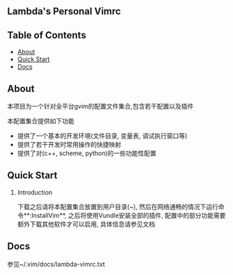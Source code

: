 ## Lambda's Personal Vimrc

## Table of Contents

- [About](#about)
- [Quick Start](#quick-start)
- [Docs](#docs)

## About

本项目为一个针对全平台gvim的配置文件集合,包含若干配置以及插件

本配置集合提供如下功能

* 提供了一个基本的开发环境(文件目录, 变量表, 调试执行窗口等)
* 提供了若干开发时常用操作的快捷映射
* 提供了对(c++, scheme, python)的一些功能性配置

## Quick Start

1. Introduction

    下载之后请将本配置集合放置到用户目录(~), 然后在网络通畅的情况下运行命令**:InstallVim**, 之后将使用Vundle安装全部的插件, 配置中的部分功能需要额外下载其他软件才可以启用, 具体信息请参见文档

## Docs

参见~/.vim/docs/lambda-vimrc.txt

